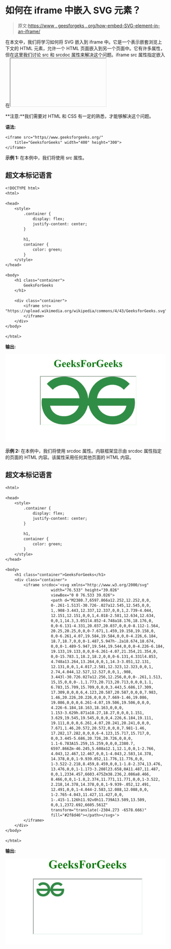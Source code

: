 # 如何在 iframe 中嵌入 SVG 元素？

> 原文:[https://www . geesforgeks . org/how-embed-SVG-element-in-an-iframe/](https://www.geeksforgeeks.org/how-to-embed-svg-element-in-an-iframe/)

在本文中，我们将学习如何将 SVG 嵌入到 iframe 中。它是一个表示嵌套浏览上下文的 HTML 元素，允许一个 HTML 页面嵌入到另一个页面中。它有许多属性，但在这里我们讨论 src 和 srcdoc 属性来解决这个问题。iframe src 属性指定嵌入在<iframe>中的文档的 URL。</iframe>

**注意:**我们需要对 HTML 和 CSS 有一定的熟悉，才能够解决这个问题。

**语法:**

```htmlhtml
<iframe src="https//www.geeksforgeeks.org/"
    title="GeeksforGeeks" width="400" height="300">
</iframe>
```

**示例 1:** 在本例中，我们将使用 src 属性。

## 超文本标记语言

```htmlhtml
<!DOCTYPE html>
<html>

<head>
    <style>
        .container {
            display: flex;
            justify-content: center;
        }

        h1,
        container {
            color: green;
        }
    </style>
</head>

<body>
    <h1 class="container">
        GeeksForGeeks
    </h1>

    <div class="container">
        <iframe src=
"https://upload.wikimedia.org/wikipedia/commons/4/43/GeeksforGeeks.svg">
        </iframe>
    </div>
</body>

</html>
```

**输出:**

![](img/f817202273271fdd78115c50d9a78611.png)

**示例 2:** 在本例中，我们将使用 srcdoc 属性。内联框架显示由 srcdoc 属性指定的页面的 HTML 内容。该属性采用任何其他页面的 HTML 内容。

## 超文本标记语言

```htmlhtml
<html>

<head>
    <style>
        .container {
            display: flex;
            justify-content: center;
        }

        h1,
        container {
            color: green;
        }
    </style>
</head>

<body>
    <h1 class="container">GeeksForGeeks</h1>
    <div class="container">
        <iframe srcdoc='<svg xmlns="http://www.w3.org/2000/svg"
                    width="76.533" height="39.026" 
                    viewBox="0 0 76.533 39.026">
                    <path d="M2380.7,6597.866a12.252,12.252,0,0,
                    0-.261-1.513l-30.726-.027a12.545,12.545,0,0,
                    1,.908-3.443,12.337,12.337,0,0,1,2.739-4.044,
                    12.151,12.151,0,0,1,4.018-2.581,12.634,12.634,
                    0,0,1,14.3,3.051l4.852-4.748a18.176,18.176,0,
                    0,0-6.131-4.331,20.037,20.037,0,0,0-8.112-1.564,
                    20.25,20.25,0,0,0-7.671,1.459,19.158,19.158,0,
                    0,0-6.261,4.07,19.584,19.584,0,0,0-4.226,6.184,
                    18.7,18.7,0,0,0-1.487,5.947h-.2a18.674,18.674,
                    0,0,0-1.489-5.947,19.544,19.544,0,0,0-4.226-6.184,
                    19.133,19.133,0,0,0-6.261-4.07,21.354,21.354,0,
                    0,0-15.783.1,18.2,18.2,0,0,0-6.131,4.331l4.853,
                    4.748a13.264,13.264,0,0,1,14.3-3.051,12.131,
                    12.131,0,0,1,4.017,2.581,12.323,12.323,0,0,1,
                    2.74,4.044,12.527,12.527,0,0,1,.908,
                    3.443l-30.726.027a12.256,12.256,0,0,0-.261,1.513,
                    15,15,0,0,0-.1,1.773,20.713,20.713,0,0,0,1.1,
                    6.783,15.709,15.709,0,0,0,3.443,5.686,17.309,
                    17.309,0,0,0,6,4.123,20.587,20.587,0,0,0,7.983,
                    1.46,20.226,20.226,0,0,0,7.669-1.46,19.086,
                    19.086,0,0,0,6.261-4.07,19.506,19.506,0,0,0,
                    4.226-6.184,18.163,18.163,0,0,0,
                    1.153-3.629h.871a18.27,18.27,0,0,0,1.151,
                    3.629,19.545,19.545,0,0,0,4.226,6.184,19.111,
                    19.111,0,0,0,6.261,4.07,20.241,20.241,0,0,0,
                    7.671,1.46,20.572,20.572,0,0,0,7.981-1.46,
                    17.282,17.282,0,0,0,6-4.123,15.717,15.717,0,
                    0,0,3.445-5.686,20.726,20.726,0,0,0,
                    1.1-6.783A15.259,15.259,0,0,0,2380.7,
                    6597.866Zm-46.245,5.608a12.1,12.1,0,0,1-2.766,
                    4.043,12.467,12.467,0,0,1-4.043,2.583,14.378,
                    14.378,0,0,1-9.939.052,11.776,11.776,0,0,
                    1-3.522-2.218,8.459,8.459,0,0,1-1.8-2.374,13.476,
                    13.476,0,0,1-1.173-3.208l23.658,0A11.487,11.487,
                    0,0,1,2334.457,6603.475Zm38.236,2.086a8.466,
                    8.466,0,0,1-1.8,2.374,11.771,11.771,0,0,1-3.522,
                    2.218,14.378,14.378,0,0,1-9.939-.052,12.491,
                    12.491,0,0,1-4.044-2.583,12.088,12.088,0,0,
                    1-2.765-4.043,11.427,11.427,0,0,
                    1-.415-1.126h11.92v0h11.739A13.509,13.509,
                    0,0,1,2372.692,6605.561Z"
                    transform="translate(-2304.273 -6578.666)" 
                    fill="#2f8d46"></path></svg>'>
        </iframe>
    </div>
</body>

</html>
```

**输出:**

![](img/0c80c74b29963af85e3a9b5248e24c33.png)